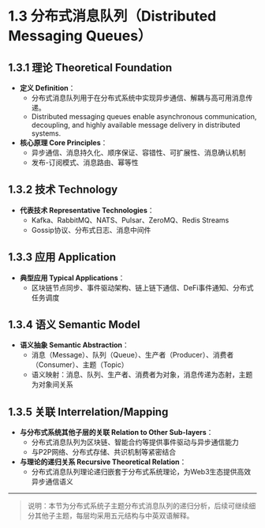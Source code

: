 # 1.3 分布式消息队列（Distributed Messaging Queues）

## 1.3.1 理论 Theoretical Foundation

- **定义 Definition**：
  - 分布式消息队列用于在分布式系统中实现异步通信、解耦与高可用消息传递。
  - Distributed messaging queues enable asynchronous communication, decoupling, and highly available message delivery in distributed systems.
- **核心原理 Core Principles**：
  - 异步通信、消息持久化、顺序保证、容错性、可扩展性、消息确认机制
  - 发布-订阅模式、消息路由、幂等性

## 1.3.2 技术 Technology

- **代表技术 Representative Technologies**：
  - Kafka、RabbitMQ、NATS、Pulsar、ZeroMQ、Redis Streams
  - Gossip协议、分布式日志、消息中间件

## 1.3.3 应用 Application

- **典型应用 Typical Applications**：
  - 区块链节点同步、事件驱动架构、链上链下通信、DeFi事件通知、分布式任务调度

## 1.3.4 语义 Semantic Model

- **语义抽象 Semantic Abstraction**：
  - 消息（Message）、队列（Queue）、生产者（Producer）、消费者（Consumer）、主题（Topic）
  - 语义映射：消息、队列、生产者、消费者为对象，消息传递为态射，主题为对象间关系

## 1.3.5 关联 Interrelation/Mapping

- **与分布式系统其他子层的关联 Relation to Other Sub-layers**：
  - 分布式消息队列为区块链、智能合约等提供事件驱动与异步通信能力
  - 与P2P网络、分布式存储、共识机制等紧密结合
- **与理论的递归关系 Recursive Theoretical Relation**：
  - 分布式消息队列理论递归嵌套于分布式系统理论，为Web3生态提供高效异步通信语义

---

> 说明：本节为分布式系统子主题分布式消息队列的递归分析，后续可继续细分其他子主题，每层均采用五元结构与中英双语解释。
